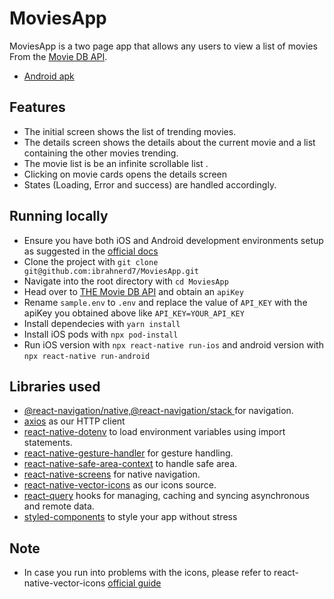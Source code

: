 # MoviesApp
MoviesApp is a two page app that allows any users to view a list of movies From the <a href="https://developers.themoviedb.org/3">Movie DB API</a>.
- <a href="https://i.diawi.com/SexRHr">Android apk</a>

## Features
- The initial screen shows the list of trending movies.
- The details screen shows the details about the current movie and a list containing the other movies trending.
- The movie list is be an infinite scrollable list . 
- Clicking on movie cards opens the details screen
- States (Loading, Error and success) are handled accordingly. 


## Running locally
- Ensure you have both iOS and Android development environments setup as suggested in the <a href="https://reactnative.dev/docs/environment-setup">official docs</a>
- Clone the project with `git clone git@github.com:ibrahnerd7/MoviesApp.git`
- Navigate into the root directory with `cd MoviesApp`
- Head over to <a href="https://developers.themoviedb.org/3">THE Movie DB API</a>  and obtain an `apiKey`
- Rename `sample.env` to `.env` and replace the value of `API_KEY` with the apiKey you obtained above like `API_KEY=YOUR_API_KEY`
- Install dependecies with  `yarn install`
- Install iOS pods with `npx pod-install`
- Run iOS version with `npx react-native run-ios` and android version with `npx react-native run-android`

## Libraries used
- <a href="https://reactnavigation.org">@react-navigation/native,@react-navigation/stack </a> for navigation.
- <a href="https://axios-http.com">axios</a> as our HTTP client
- <a href="https://github.com/goatandsheep/react-native-dotenv">react-native-dotenv</a> to load environment variables using import statements.
- <a href="https://github.com/software-mansion/react-native-gesture-handler#readme">react-native-gesture-handler</a> for gesture handling.
- <a href="https://github.com/th3rdwave/react-native-safe-area-context#readme">react-native-safe-area-context</a> to handle safe area.
- <a href="https://github.com/software-mansion/react-native-screens#readme">react-native-screens</a> for native navigation.
- <a href="https://github.com/oblador/react-native-vector-icons">react-native-vector-icons</a> as our icons source.
- <a href="https://github.com/tannerlinsley/react-query#readme">react-query</a> hooks for managing, caching and syncing asynchronous and remote data.
- <a href="https://styled-components.com/">styled-components</a> to style your app without stress

## Note
- In case you run into problems with the icons, please refer to react-native-vector-icons <a href="https://github.com/oblador/react-native-vector-icons#installation">official guide</a>

